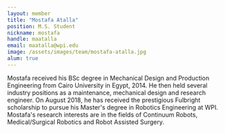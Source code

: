 ```yaml
---
layout: member
title: "Mostafa Atalla"
position: M.S. Student
nickname: mostafa
handle: maatalla
email: maatalla@wpi.edu
image: /assets/images/team/mostafa-atalla.jpg
alum: true
---
```


Mostafa received his BSc degree in Mechanical Design and Production Engineering from Cairo University in Egypt, 2014. He then held several industry positions as a maintenance, mechanical design and research engineer. On August 2018, he has received the prestigious Fulbright scholarship to pursue his Master's degree in Robotics Engineering at WPI. Mostafa's research interests are in the fields of Continuum Robots, Medical/Surgical Robotics and Robot Assisted Surgery.
